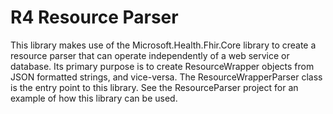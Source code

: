 ﻿# R4 Resource Parser
This library makes use of the Microsoft.Health.Fhir.Core library to create a resource parser that can operate independently of a web service or database. Its primary purpose is to create ResourceWrapper objects from JSON formatted strings, and vice-versa. 
The ResourceWrapperParser class is the entry point to this library. See the ResourceParser project for an example of how this library can be used.

